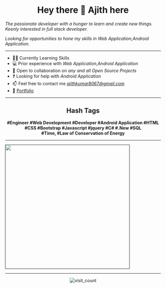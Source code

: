 <h1 align="center">Hey there 👋 Ajith here</h1>

 *The passionate developer with a hunger to learn and create new things. Keenly interested in full stack developer.*

 *Looking for opportunities to hone my skills in Web Application,Android Application.*

<hr />

- 👨‍💻 Currently Learning Skills
- 💻 Prior experience with *Web Application,Android Application*
- 👯 Open to collaboration on *any and all Open Source Projects*
- ❓ Looking for help with *Android Application*
- 📫 Feel free to contact me *ajithkumar8067@gmail.com*
- :link: <a href=https://ak-aji.github.io/ target="blank">Portfolio</a>

<hr />

<h2 align="center">Hash Tags</h2>
<p align="center">
<b>#<span style="transform: scale(-1, 1);">Engineer</span> #Web Development #Developer #Android Application #HTML #CSS #Bootstrap #Javascript #jquery #C# #.New #SQL
<br /> #Time, #Law of Conservation of Energy
</b>
</p>

<hr />

<p>
<a href="">
  <img src="https://github-readme-stats.anuraghazra1.vercel.app/api/top-langs/?username=ak-aji&layout=compact&theme=algolia&card_width=445&hide=html" width="403" />
</a>
</p>

<hr />

<p align="center">
<img src="https://profile-counter.glitch.me/ak-aji/count.svg" alt="visit_count" />
</p>
